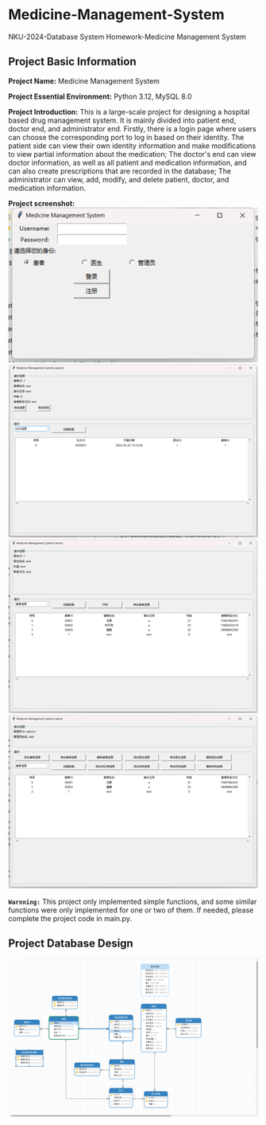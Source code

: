 # Medicine-Management-System
NKU-2024-Database System Homework-Medicine Management System

## Project Basic Information
**Project Name:** Medicine Management System  

**Project Essential Environment:** Python 3.12, MySQL 8.0  

**Project Introduction:** This is a large-scale project for designing a hospital based drug management system. It is mainly divided into patient end, doctor end, and administrator end. Firstly, there is a login page where users can choose the corresponding port to log in based on their identity. The patient side can view their own identity information and make modifications to view partial information about the medication; The doctor's end can view doctor information, as well as all patient and medication information, and can also create prescriptions that are recorded in the database; The administrator can view, add, modify, and delete patient, doctor, and medication information.  

**Project screenshot:**  
![alt text](image.png)  
![alt text](image-1.png)  
![alt text](image-2.png)  
![alt text](image-3.png)  

**`Warnning:`** This project only implemented simple functions, and some similar functions were only implemented for one or two of them. If needed, please complete the project code in main.py.  

## Project Database Design
![alt text](image-4.png)